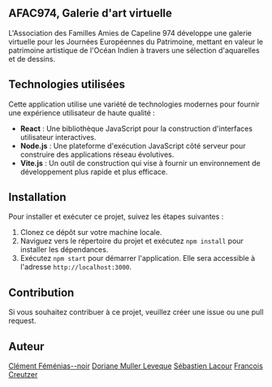 ## AFAC974, Galerie d'art virtuelle

L'Association des Familles Amies de Capeline 974 développe une galerie virtuelle pour les Journées Européennes du Patrimoine, mettant en valeur le patrimoine artistique de l'Océan Indien à travers une sélection d'aquarelles et de dessins.

## Technologies utilisées

Cette application utilise une variété de technologies modernes pour fournir une expérience utilisateur de haute qualité :

- **React** : Une bibliothèque JavaScript pour la construction d'interfaces utilisateur interactives.
- **Node.js** : Une plateforme d'exécution JavaScript côté serveur pour construire des applications réseau évolutives.
- **Vite.js** : Un outil de construction qui vise à fournir un environnement de développement plus rapide et plus efficace.

## Installation

Pour installer et exécuter ce projet, suivez les étapes suivantes :

1. Clonez ce dépôt sur votre machine locale.
2. Naviguez vers le répertoire du projet et exécutez `npm install` pour installer les dépendances.
3. Exécutez `npm start` pour démarrer l'application. Elle sera accessible à l'adresse `http://localhost:3000`.

## Contribution

Si vous souhaitez contribuer à ce projet, veuillez créer une issue ou une pull request.

## Auteur

[Clément Féménias--noir](https://github.com/PinpinLaToupie)
[Doriane Muller Leveque](https://github.com/Doriane23)
[Sébastien Lacour](https://github.com/sebztz)
[Francois Creutzer](https://github.com/francoiscrtz)

